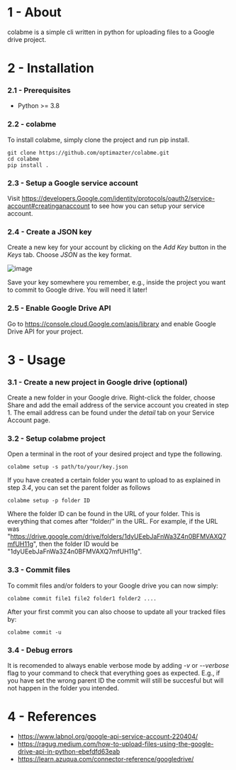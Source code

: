 # 1 - About

colabme is a simple cli written in python for uploading files to a Google drive project.


# 2 - Installation

### 2.1 - Prerequisites

* Python >= 3.8

### 2.2 - colabme

To install colabme, simply clone the project and run pip install.
```
git clone https://github.com/optimazter/colabme.git
cd colabme
pip install .
```
### 2.3 - Setup a Google service account

Visit https://developers.Google.com/identity/protocols/oauth2/service-account#creatinganaccount to see how you can setup your service account.

### 2.4 - Create a JSON key

Create a new key for your account by clicking on the *Add Key* button in the *Keys* tab. Choose *JSON* as the key format. 

![image](https://github.com/user-attachments/assets/50c27715-603c-444f-b5f4-94c7e2bc3b83)

Save your key somewhere you remember, e.g., inside the project you want to commit to Google drive. You will need it later!

### 2.5 - Enable Google Drive API

Go to https://console.cloud.Google.com/apis/library and enable Google Drive API for your project.

# 3 - Usage

### 3.1 - Create a new project in Google drive (optional)

Create a new folder in your Google drive. Right-click the folder, choose Share and add the email address of the service account you created in step 1. The email address can be found under the *detail* tab on your Service Account page.

### 3.2 - Setup colabme project

Open a terminal in the root of your desired project and type the following.

```
colabme setup -s path/to/your/key.json
```
If you have created a certain folder you want to upload to as explained in step *3.4*, you can set the parent folder as follows

```
colabme setup -p folder ID
```
Where the folder ID can be found in the URL of your folder. This is everything that comes after “folder/” in the URL. For example, if the URL was "https://drive.google.com/drive/folders/1dyUEebJaFnWa3Z4n0BFMVAXQ7mfUH11g", then the folder ID would be "1dyUEebJaFnWa3Z4n0BFMVAXQ7mfUH11g".

### 3.3 - Commit files

To commit files and/or folders to your Google drive you can now simply:

```
colabme commit file1 file2 folder1 folder2 ....
```
After your first commit you can also choose to update all your tracked files by:

```
colabme commit -u
```

### 3.4 - Debug errors

It is recomended to always enable verbose mode by adding *-v* or *--verbose* flag to your command to check that everything goes as expected.
E.g., if you have set the wrong parent ID the commit will still be succesful but will not happen in the folder you intended.

# 4 - References

 * https://www.labnol.org/google-api-service-account-220404/
 * https://ragug.medium.com/how-to-upload-files-using-the-google-drive-api-in-python-ebefdfd63eab
 * https://learn.azuqua.com/connector-reference/googledrive/
